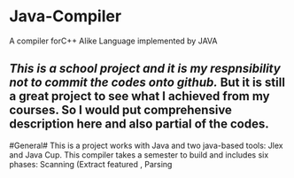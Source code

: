 # Java-Compiler
A compiler forC++ Alike Language implemented by JAVA

## _This is a school project and it is my respnsibility not to commit the codes onto github._ But it is still a great project to see what I achieved from my courses. So I would put comprehensive description here and also partial of the codes. ##

#General#
This is a project works with Java and two java-based tools: Jlex and Java Cup. This compiler takes a semester to build and includes six phases: Scanning (Extract featured , Parsing
